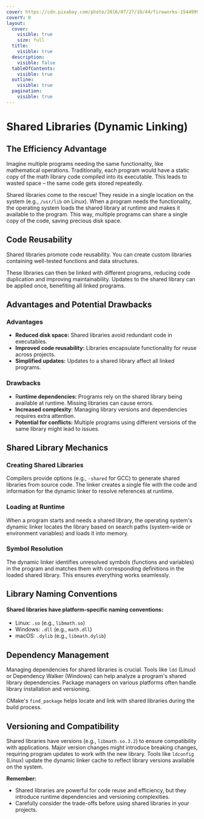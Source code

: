 ```yaml
---
cover: https://cdn.pixabay.com/photo/2016/07/27/10/44/fireworks-1544999_1280.jpg
coverY: 0
layout:
  cover:
    visible: true
    size: full
  title:
    visible: true
  description:
    visible: false
  tableOfContents:
    visible: true
  outline:
    visible: true
  pagination:
    visible: true
---
```


# Shared Libraries (Dynamic Linking)

## The Efficiency Advantage

Imagine multiple programs needing the same functionality, like mathematical operations. Traditionally, each program would have a static copy of the math library code compiled into its executable. This leads to wasted space – the same code gets stored repeatedly.

Shared libraries come to the rescue! They reside in a single location on the system (e.g., `/usr/lib` on Linux). When a program needs the functionality, the operating system loads the shared library at runtime and makes it available to the program. This way, multiple programs can share a single copy of the code, saving precious disk space.

## Code Reusability

Shared libraries promote code reusability. You can create custom libraries containing well-tested functions and data structures.&#x20;

These libraries can then be linked with different programs, reducing code duplication and improving maintainability. Updates to the shared library can be applied once, benefiting all linked programs.

## Advantages and Potential Drawbacks

### **Advantages**

* **Reduced disk space:** Shared libraries avoid redundant code in executables.
* **Improved code reusability:** Libraries encapsulate functionality for reuse across projects.
* **Simplified updates:** Updates to a shared library affect all linked programs.

### **Drawbacks**

* R**untime dependencies:** Programs rely on the shared library being available at runtime. Missing libraries can cause errors.
* **Increased complexity**: Managing library versions and dependencies requires extra attention.
* **Potential for conflicts:** Multiple programs using different versions of the same library might lead to issues.

## Shared Library Mechanics

### **Creating Shared Libraries**

Compilers provide options (e.g., `-shared` for GCC) to generate shared libraries from source code. The linker creates a single file with the code and information for the dynamic linker to resolve references at runtime.

### **Loading at Runtime**

When a program starts and needs a shared library, the operating system's dynamic linker locates the library based on search paths (system-wide or environment variables) and loads it into memory.

### **Symbol Resolution**

The dynamic linker identifies unresolved symbols (functions and variables) in the program and matches them with corresponding definitions in the loaded shared library. This ensures everything works seamlessly.

## Library Naming Conventions

#### Shared libraries have platform-specific naming conventions:

* Linux: `.so` (e.g., `libmath.so`)
* Windows: `.dll` (e.g., `math.dll`)
* macOS: `.dylib` (e.g., `libmath.dylib`)

## Dependency Management

Managing dependencies for shared libraries is crucial. Tools like `ldd` (Linux) or Dependency Walker (Windows) can help analyze a program's shared library dependencies. Package managers on various platforms often handle library installation and versioning.

CMake's `find_package` helps locate and link with shared libraries during the build process.

## Versioning and Compatibility

Shared libraries have versions (e.g., `libmath.so.3.2`) to ensure compatibility with applications. Major version changes might introduce breaking changes, requiring program updates to work with the new library. Tools like `ldconfig` (Linux) update the dynamic linker cache to reflect library versions available on the system.

**Remember:**

* Shared libraries are powerful for code reuse and efficiency, but they introduce runtime dependencies and versioning complexities.
* Carefully consider the trade-offs before using shared libraries in your projects.
